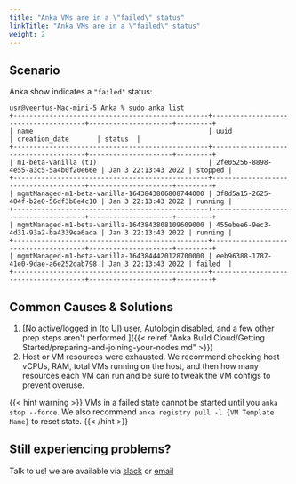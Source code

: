 ```yaml
---
title: "Anka VMs are in a \"failed\" status"
linkTitle: "Anka VMs are in a \"failed\" status"
weight: 2
---
```


## Scenario

Anka show indicates a `"failed"` status:

```
usr@veertus-Mac-mini-5 Anka % sudo anka list
+-------------------------------------------------+--------------------------------------+---------------------+---------+
| name                                            | uuid                                 | creation_date       | status  |
+-------------------------------------------------+--------------------------------------+---------------------+---------+
| m1-beta-vanilla (t1)                            | 2fe05256-8898-4e55-a3c5-5a4b0f20e66e | Jan 3 22:13:43 2022 | stopped |
+-------------------------------------------------+--------------------------------------+---------------------+---------+
| mgmtManaged-m1-beta-vanilla-1643843806808744000 | 3f8d5a15-2625-404f-b2e0-56df3b8e4c10 | Jan 3 22:13:43 2022 | running |
+-------------------------------------------------+--------------------------------------+---------------------+---------+
| mgmtManaged-m1-beta-vanilla-1643843808109609000 | 455ebee6-9ec3-4d31-93a2-ba4339ea6ada | Jan 3 22:13:43 2022 | running |
+-------------------------------------------------+--------------------------------------+---------------------+---------+
| mgmtManaged-m1-beta-vanilla-1643844420128700000 | eeb96388-1787-41e0-9dae-a6e252dab798 | Jan 3 22:13:43 2022 | failed  |
+-------------------------------------------------+--------------------------------------+---------------------+---------+
```

## Common Causes & Solutions

1. [No active/logged in (to UI) user, Autologin disabled, and a few other prep steps aren't performed.]({{< relref "Anka Build Cloud/Getting Started/preparing-and-joining-your-nodes.md" >}})
2. Host or VM resources were exhausted. We recommend checking host vCPUs, RAM, total VMs running on the host, and then how many resources each VM can run and be sure to tweak the VM configs to prevent overuse.

{{< hint warning >}}
VMs in a failed state cannot be started until you `anka stop --force`. We also recommend `anka registry pull -l {VM Template Name}` to reset state.
{{< /hint >}}

## Still experiencing problems?

Talk to us! we are available via [slack](https://slack.veertu.com/) or [email](mailto:support@veertu.com)

